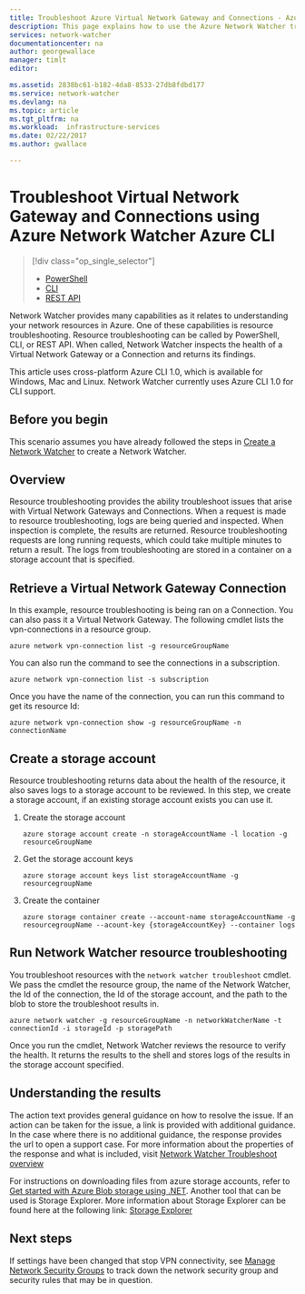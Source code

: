```yaml
---
title: Troubleshoot Azure Virtual Network Gateway and Connections - Azure CLI | Microsoft Docs
description: This page explains how to use the Azure Network Watcher troubleshoot Azure CLI
services: network-watcher
documentationcenter: na
author: georgewallace
manager: timlt
editor:

ms.assetid: 2838bc61-b182-4da8-8533-27db8fdbd177
ms.service: network-watcher
ms.devlang: na
ms.topic: article
ms.tgt_pltfrm: na
ms.workload:  infrastructure-services
ms.date: 02/22/2017
ms.author: gwallace

---
```


# Troubleshoot Virtual Network Gateway and Connections using Azure Network Watcher Azure CLI

> [!div class="op_single_selector"]
> - [PowerShell](network-watcher-troubleshoot-manage-powershell.md)
> - [CLI](network-watcher-troubleshoot-manage-cli.md)
> - [REST API](network-watcher-troubleshoot-manage-rest.md)

Network Watcher provides many capabilities as it relates to understanding your network resources in Azure. One of these capabilities is resource troubleshooting. Resource troubleshooting can be called by PowerShell, CLI, or REST API. When called, Network Watcher inspects the health of a Virtual Network Gateway or a Connection and returns its findings.

This article uses cross-platform Azure CLI 1.0, which is available for Windows, Mac and Linux. Network Watcher currently uses Azure CLI 1.0 for CLI support.

## Before you begin

This scenario assumes you have already followed the steps in [Create a Network Watcher](network-watcher-create.md) to create a Network Watcher.

## Overview

Resource troubleshooting provides the ability troubleshoot issues that arise with Virtual Network Gateways and Connections. When a request is made to resource troubleshooting, logs are being queried and inspected. When inspection is complete, the results are returned. Resource troubleshooting requests are long running requests, which could take multiple minutes to return a result. The logs from troubleshooting are stored in a container on a storage account that is specified.

## Retrieve a Virtual Network Gateway Connection

In this example, resource troubleshooting is being ran on a Connection. You can also pass it a Virtual Network Gateway. The following cmdlet lists the vpn-connections in a resource group.

```azurecli
azure network vpn-connection list -g resourceGroupName
```

You can also run the command to see the connections in a subscription.

```azurecli
azure network vpn-connection list -s subscription
```

Once you have the name of the connection, you can run this command to get its resource Id:

```azurecli
azure network vpn-connection show -g resourceGroupName -n connectionName
```

## Create a storage account

Resource troubleshooting returns data about the health of the resource, it also saves logs to a storage account to be reviewed. In this step, we create a storage account, if an existing storage account exists you can use it.

1. Create the storage account

    ```azurecli
    azure storage account create -n storageAccountName -l location -g resourceGroupName
    ```

1. Get the storage account keys

    ```azurecli
    azure storage account keys list storageAccountName -g resourcegroupName
    ```

1. Create the container

    ```azurecli
    azure storage container create --account-name storageAccountName -g resourcegroupName --acount-key {storageAccountKey} --container logs
    ```

## Run Network Watcher resource troubleshooting

You troubleshoot resources with the `network watcher troubleshoot` cmdlet. We pass the cmdlet the resource group, the name of the Network Watcher, the Id of the connection, the Id of the storage account, and the path to the blob to store the troubleshoot results in.

```azurecli
azure network watcher -g resourceGroupName -n networkWatcherName -t connectionId -i storageId -p storagePath
```

Once you run the cmdlet, Network Watcher reviews the resource to verify the health. It returns the results to the shell and stores logs of the results in the storage account specified.

## Understanding the results

The action text provides general guidance on how to resolve the issue. If an action can be taken for the issue, a link is provided with additional guidance. In the case where there is no additional guidance, the response provides the url to open a support case.  For more information about the properties of the response and what is included, visit [Network Watcher Troubleshoot overview](network-watcher-troubleshoot-overview.md)

For instructions on downloading files from azure storage accounts, refer to [Get started with Azure Blob storage using .NET](../storage/storage-dotnet-how-to-use-blobs.md). Another tool that can be used is Storage Explorer. More information about Storage Explorer can be found here at the following link: [Storage Explorer](http://storageexplorer.com/)

## Next steps

If settings have been changed that stop VPN connectivity, see [Manage Network Security Groups](../virtual-network/virtual-network-manage-nsg-arm-portal.md) to track down the network security group and security rules that may be in question.
